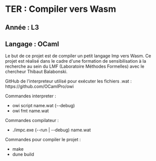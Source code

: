 <h1> TER : Compiler vers Wasm </h1>

<h2> Année : L3 </h2>
<h2> Langage : OCaml </h2>

<p>
Le but de ce projet est de compiler un petit langage Imp vers Wasm.
Ce projet est réalisé dans le cadre d'une formation de sensibilisation à la recherche au sein du LMF (Laboratoire Méthodes Formelles) avec le chercheur Thibaut Balabonski.
</p>

<p>
GitHub de l'interpreteur utilisé pour exécuter les fichiers .wat : https://github.com/OCamlPro/owi

Commandes interpreter :
  - owi script name.wat (--debug)
  - owi fmt name.wat

Commandes compilateur :
  - ./impc.exe (--run | --debug) name.wat

Commandes pour compiler le projet :
  - make
  - dune build
</p>
